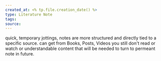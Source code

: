 ```yaml
---
created_at: <% tp.file.creation_date() %>
type: Literature Note
tags: 
source:
---
```

quick, temporary jottings, notes are more structured and directly tied to a specific source. can get from Books, Posts, Videos you still don't read or watch or understandable content that will be needed to turn to permeant note in future. 